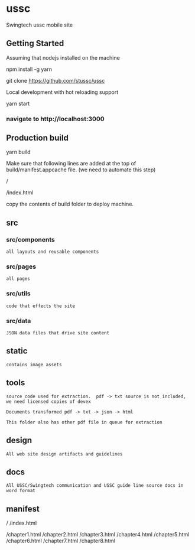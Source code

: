 # ussc
Swingtech ussc mobile site

## Getting Started

Assuming that nodejs installed on the machine

npm install -g yarn

git clone https://github.com/stussc/ussc

Local development with hot reloading support

yarn start

### navigate to http://localhost:3000

## Production build

yarn build

Make sure that following lines are added at the top of build/manifest.appcache file. (we need to automate this step)

/

/index.html


copy the contents of build folder to deploy machine.


## src

### src/components

    all layouts and reusable components

### src/pages
    all pages

### src/utils
    code that effects the site


### src/data 

    JSON data files that drive site content

## static

    contains image assets

## tools

    source code used for extraction.  pdf -> txt source is not included, we need licensed copies of devex

    Documents transformed pdf -> txt -> json -> html

    This folder also has other pdf file in queue for extraction

## design

    All web site design artifacts and guidelines

## docs

    All USSC/Swingtech communication and USSC guide line source docs in word format


## manifest
/
/index.html

/chapter1.html
/chapter2.html
/chapter3.html
/chapter4.html
/chapter5.html
/chapter6.html
/chapter7.html
/chapter8.html

